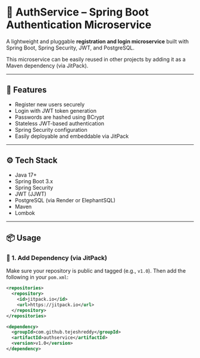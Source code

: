 # 🔐 AuthService – Spring Boot Authentication Microservice

A lightweight and pluggable **registration and login microservice** built with Spring Boot, Spring Security, JWT, and PostgreSQL.

This microservice can be easily reused in other projects by adding it as a Maven dependency (via JitPack).

---

## 🚀 Features

- Register new users securely
- Login with JWT token generation
- Passwords are hashed using BCrypt
- Stateless JWT-based authentication
- Spring Security configuration
- Easily deployable and embeddable via JitPack

---

## ⚙️ Tech Stack

- Java 17+
- Spring Boot 3.x
- Spring Security
- JWT (JJWT)
- PostgreSQL (via Render or ElephantSQL)
- Maven
- Lombok

---

## 📦 Usage

### 🧩 1. Add Dependency (via JitPack)

Make sure your repository is public and tagged (e.g., `v1.0`). Then add the following in your `pom.xml`:

```xml
<repositories>
  <repository>
    <id>jitpack.io</id>
    <url>https://jitpack.io</url>
  </repository>
</repositories>

<dependency>
  <groupId>com.github.tejeshreddy</groupId>
  <artifactId>authservice</artifactId>
  <version>v1.0</version>
</dependency>
